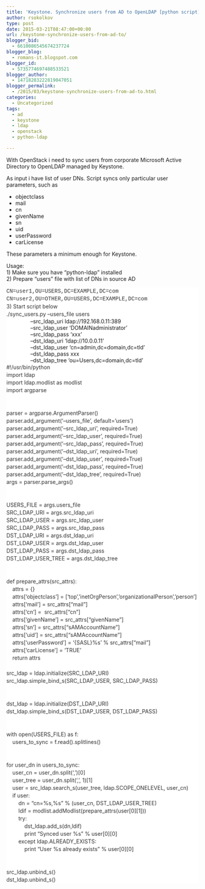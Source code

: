 ```yaml
---
title: 'Keystone. Synchronize users from AD to OpenLDAP [python script]'
author: rsokolkov
type: post
date: 2015-03-21T08:47:00+00:00
url: /keystone-synchronize-users-from-ad-to/
blogger_bid:
  - 6610086545674237724
blogger_blog:
  - romans-it.blogspot.com
blogger_id:
  - 5735774697488533521
blogger_author:
  - 14718283222819047051
blogger_permalink:
  - /2015/03/keystone-synchronize-users-from-ad-to.html
categories:
  - Uncategorized
tags:
  - ad
  - keystone
  - ldap
  - openstack
  - python-ldap

---
```

<div dir="ltr" style="text-align: left;" trbidi="on">
  With OpenStack i need to sync users from corporate Microsoft Active Directory to OpenLDAP managed by Keystone.</p> 
  
  <p>
    As input i have list of user DNs. Script syncs only particular user parameters, such as
  </p>
  
  <ul style="text-align: left;">
    <li>
      objectclass
    </li>
    <li>
      mail
    </li>
    <li>
      cn
    </li>
    <li>
      givenName
    </li>
    <li>
      sn
    </li>
    <li>
      uid
    </li>
    <li>
      userPassword
    </li>
    <li>
      carLicense
    </li>
  </ul>
  
  <p>
    These parameters a minimum enough for Keystone.
  </p>
  
  <p>
    Usage:<br /> 1) Make sure you have &#8220;python-ldap&#8221; installed<br /> 2) Prepare &#8220;users&#8221; file with list of DNs in source AD
  </p>
  
  <div class="line number1 index0 alt2" style="background: none rgb(255, 255, 255) !important; border-radius: 0px !important; border: 0px !important; bottom: auto !important; box-sizing: content-box !important; color: #333333; float: none !important; font-family: Consolas, 'Bitstream Vera Sans Mono', 'Courier New', Courier, monospace; font-size: 14px; height: auto !important; left: auto !important; line-height: 20px; margin: 0px !important; min-height: inherit !important; outline: 0px !important; overflow: visible !important; padding: 0px 1em 0px 0px !important; position: static !important; right: auto !important; top: auto !important; vertical-align: baseline !important; white-space: nowrap !important; width: auto !important;">
    CN=user1,OU=USERS,DC=EXAMPLE,DC=com
  </div>
  
  <div class="line number1 index0 alt2" style="background: none rgb(255, 255, 255) !important; border-radius: 0px !important; border: 0px !important; bottom: auto !important; box-sizing: content-box !important; color: #333333; float: none !important; font-family: Consolas, 'Bitstream Vera Sans Mono', 'Courier New', Courier, monospace; font-size: 14px; height: auto !important; left: auto !important; line-height: 20px; margin: 0px !important; min-height: inherit !important; outline: 0px !important; overflow: visible !important; padding: 0px 1em 0px 0px !important; position: static !important; right: auto !important; top: auto !important; vertical-align: baseline !important; white-space: nowrap !important; width: auto !important;">
    CN=user2,OU=OTHER,OU=USERS,DC=EXAMPLE,DC=com
  </div>
  
  <div class="line number1 index0 alt2" style="background: none rgb(255, 255, 255) !important; border-radius: 0px !important; border: 0px !important; bottom: auto !important; box-sizing: content-box !important; color: #333333; float: none !important; font-family: Consolas, 'Bitstream Vera Sans Mono', 'Courier New', Courier, monospace; font-size: 14px; height: auto !important; left: auto !important; line-height: 20px; margin: 0px !important; min-height: inherit !important; outline: 0px !important; overflow: visible !important; padding: 0px 1em 0px 0px !important; position: static !important; right: auto !important; top: auto !important; vertical-align: baseline !important; white-space: nowrap !important; width: auto !important;">
  </div>
  
  <div class="line number1 index0 alt2" style="background: none rgb(255, 255, 255) !important; border-radius: 0px !important; border: 0px !important; bottom: auto !important; box-sizing: content-box !important; color: #333333; float: none !important; height: auto !important; left: auto !important; line-height: 20px; margin: 0px !important; min-height: inherit !important; outline: 0px !important; overflow: visible !important; padding: 0px 1em 0px 0px !important; position: static !important; right: auto !important; top: auto !important; vertical-align: baseline !important; white-space: nowrap !important; width: auto !important;">
    3) Start script below
  </div>
  
  <div class="line number1 index0 alt2" style="background: none rgb(255, 255, 255) !important; border-radius: 0px !important; border: 0px !important; bottom: auto !important; box-sizing: content-box !important; color: #333333; float: none !important; height: auto !important; left: auto !important; line-height: 20px; margin: 0px !important; min-height: inherit !important; outline: 0px !important; overflow: visible !important; padding: 0px 1em 0px 0px !important; position: static !important; right: auto !important; top: auto !important; vertical-align: baseline !important; white-space: nowrap !important; width: auto !important;">
    ./sync_users.py &#8211;users_file users
  </div>
  
  <div class="line number1 index0 alt2" style="background: none rgb(255, 255, 255) !important; border-radius: 0px !important; border: 0px !important; bottom: auto !important; box-sizing: content-box !important; float: none !important; height: auto !important; left: auto !important; margin: 0px !important; min-height: inherit !important; outline: 0px !important; overflow: visible !important; padding: 0px 1em 0px 0px !important; position: static !important; right: auto !important; top: auto !important; vertical-align: baseline !important; width: auto !important;">
    &nbsp; &nbsp; &nbsp; &nbsp; &nbsp; &nbsp; &nbsp; &nbsp; &#8211;src_ldap_uri&nbsp;ldap://192.168.0.11:389
  </div>
  
  <div class="line number1 index0 alt2" style="background: none rgb(255, 255, 255) !important; border-radius: 0px !important; border: 0px !important; bottom: auto !important; box-sizing: content-box !important; float: none !important; height: auto !important; left: auto !important; margin: 0px !important; min-height: inherit !important; outline: 0px !important; overflow: visible !important; padding: 0px 1em 0px 0px !important; position: static !important; right: auto !important; top: auto !important; vertical-align: baseline !important; width: auto !important;">
    &nbsp; &nbsp; &nbsp; &nbsp; &nbsp; &nbsp; &nbsp; &nbsp; &#8211;src_ldap_user&nbsp;&#8216;DOMAINadministrator&#8217;
  </div>
  
  <div class="line number1 index0 alt2" style="background: none rgb(255, 255, 255) !important; border-radius: 0px !important; border: 0px !important; bottom: auto !important; box-sizing: content-box !important; float: none !important; height: auto !important; left: auto !important; margin: 0px !important; min-height: inherit !important; outline: 0px !important; overflow: visible !important; padding: 0px 1em 0px 0px !important; position: static !important; right: auto !important; top: auto !important; vertical-align: baseline !important; width: auto !important;">
    &nbsp; &nbsp; &nbsp; &nbsp; &nbsp; &nbsp; &nbsp; &nbsp; &#8211;src_ldap_pass &#8216;xxx&#8217;
  </div>
  
  <div class="line number1 index0 alt2" style="background: none rgb(255, 255, 255) !important; border-radius: 0px !important; border: 0px !important; bottom: auto !important; box-sizing: content-box !important; float: none !important; height: auto !important; left: auto !important; margin: 0px !important; min-height: inherit !important; outline: 0px !important; overflow: visible !important; padding: 0px 1em 0px 0px !important; position: static !important; right: auto !important; top: auto !important; vertical-align: baseline !important; width: auto !important;">
    &nbsp; &nbsp; &nbsp; &nbsp; &nbsp; &nbsp; &nbsp; &nbsp; &#8211;dst_ldap_uri &#8216;ldap://10.0.0.11&#8217;
  </div>
  
  <div class="line number1 index0 alt2" style="background: none rgb(255, 255, 255) !important; border-radius: 0px !important; border: 0px !important; bottom: auto !important; box-sizing: content-box !important; float: none !important; height: auto !important; left: auto !important; margin: 0px !important; min-height: inherit !important; outline: 0px !important; overflow: visible !important; padding: 0px 1em 0px 0px !important; position: static !important; right: auto !important; top: auto !important; vertical-align: baseline !important; width: auto !important;">
    &nbsp; &nbsp; &nbsp; &nbsp; &nbsp; &nbsp; &nbsp; &nbsp; &#8211;dst_ldap_user&nbsp;&#8216;cn=admin,dc=domain,dc=tld&#8217;
  </div>
  
  <div class="line number1 index0 alt2" style="background: none rgb(255, 255, 255) !important; border-radius: 0px !important; border: 0px !important; bottom: auto !important; box-sizing: content-box !important; float: none !important; height: auto !important; left: auto !important; margin: 0px !important; min-height: inherit !important; outline: 0px !important; overflow: visible !important; padding: 0px 1em 0px 0px !important; position: static !important; right: auto !important; top: auto !important; vertical-align: baseline !important; width: auto !important;">
    &nbsp; &nbsp; &nbsp; &nbsp; &nbsp; &nbsp; &nbsp; &nbsp; &#8211;dst_ldap_pass xxx
  </div>
  
  <div class="line number1 index0 alt2" style="background: none rgb(255, 255, 255) !important; border-radius: 0px !important; border: 0px !important; bottom: auto !important; box-sizing: content-box !important; float: none !important; height: auto !important; left: auto !important; margin: 0px !important; min-height: inherit !important; outline: 0px !important; overflow: visible !important; padding: 0px 1em 0px 0px !important; position: static !important; right: auto !important; top: auto !important; vertical-align: baseline !important; width: auto !important;">
    &nbsp; &nbsp; &nbsp; &nbsp; &nbsp; &nbsp; &nbsp; &nbsp; &#8211;dst_ldap_tree &#8216;ou=Users,dc=domain,dc=tld&#8217;
  </div>
  
  <div class="line number2 index1 alt1" style="background: none rgb(255, 255, 255) !important; border-radius: 0px !important; border: 0px !important; bottom: auto !important; box-sizing: content-box !important; color: #333333; float: none !important; font-family: Consolas, 'Bitstream Vera Sans Mono', 'Courier New', Courier, monospace; font-size: 14px; height: auto !important; left: auto !important; line-height: 20px; margin: 0px !important; min-height: inherit !important; outline: 0px !important; overflow: visible !important; padding: 0px 1em 0px 0px !important; position: static !important; right: auto !important; top: auto !important; vertical-align: baseline !important; white-space: nowrap !important; width: auto !important;">
  </div>
  
  <div class="line number1 index0 alt2" style="background: none rgb(255, 255, 255) !important; border-radius: 0px !important; border: 0px !important; bottom: auto !important; box-sizing: content-box !important; color: #333333; float: none !important; height: auto !important; left: auto !important; line-height: 20px; margin: 0px !important; min-height: inherit !important; outline: 0px !important; overflow: visible !important; padding: 0px 1em 0px 0px !important; position: static !important; right: auto !important; top: auto !important; vertical-align: baseline !important; white-space: nowrap !important; width: auto !important;">
    #!/usr/bin/python
  </div>
  
  <div class="line number2 index1 alt1" style="background: none rgb(255, 255, 255) !important; border-radius: 0px !important; border: 0px !important; bottom: auto !important; box-sizing: content-box !important; color: #333333; float: none !important; height: auto !important; left: auto !important; line-height: 20px; margin: 0px !important; min-height: inherit !important; outline: 0px !important; overflow: visible !important; padding: 0px 1em 0px 0px !important; position: static !important; right: auto !important; top: auto !important; vertical-align: baseline !important; white-space: nowrap !important; width: auto !important;">
    import&nbsp;ldap
  </div>
  
  <div class="line number3 index2 alt2" style="background: none rgb(255, 255, 255) !important; border-radius: 0px !important; border: 0px !important; bottom: auto !important; box-sizing: content-box !important; color: #333333; float: none !important; height: auto !important; left: auto !important; line-height: 20px; margin: 0px !important; min-height: inherit !important; outline: 0px !important; overflow: visible !important; padding: 0px 1em 0px 0px !important; position: static !important; right: auto !important; top: auto !important; vertical-align: baseline !important; white-space: nowrap !important; width: auto !important;">
    import&nbsp;ldap.modlist as modlist
  </div>
  
  <div class="line number4 index3 alt1" style="background: none rgb(255, 255, 255) !important; border-radius: 0px !important; border: 0px !important; bottom: auto !important; box-sizing: content-box !important; color: #333333; float: none !important; height: auto !important; left: auto !important; line-height: 20px; margin: 0px !important; min-height: inherit !important; outline: 0px !important; overflow: visible !important; padding: 0px 1em 0px 0px !important; position: static !important; right: auto !important; top: auto !important; vertical-align: baseline !important; white-space: nowrap !important; width: auto !important;">
    import&nbsp;argparse
  </div>
  
  <div class="line number5 index4 alt2" style="background: none rgb(255, 255, 255) !important; border-radius: 0px !important; border: 0px !important; bottom: auto !important; box-sizing: content-box !important; color: #333333; float: none !important; height: auto !important; left: auto !important; line-height: 20px; margin: 0px !important; min-height: inherit !important; outline: 0px !important; overflow: visible !important; padding: 0px 1em 0px 0px !important; position: static !important; right: auto !important; top: auto !important; vertical-align: baseline !important; white-space: nowrap !important; width: auto !important;">
    &nbsp;
  </div>
  
  <div class="line number6 index5 alt1" style="background: none rgb(255, 255, 255) !important; border-radius: 0px !important; border: 0px !important; bottom: auto !important; box-sizing: content-box !important; color: #333333; float: none !important; height: auto !important; left: auto !important; line-height: 20px; margin: 0px !important; min-height: inherit !important; outline: 0px !important; overflow: visible !important; padding: 0px 1em 0px 0px !important; position: static !important; right: auto !important; top: auto !important; vertical-align: baseline !important; white-space: nowrap !important; width: auto !important;">
    &nbsp;
  </div>
  
  <div class="line number7 index6 alt2" style="background: none rgb(255, 255, 255) !important; border-radius: 0px !important; border: 0px !important; bottom: auto !important; box-sizing: content-box !important; color: #333333; float: none !important; height: auto !important; left: auto !important; line-height: 20px; margin: 0px !important; min-height: inherit !important; outline: 0px !important; overflow: visible !important; padding: 0px 1em 0px 0px !important; position: static !important; right: auto !important; top: auto !important; vertical-align: baseline !important; white-space: nowrap !important; width: auto !important;">
    parser&nbsp;=&nbsp;argparse.ArgumentParser()
  </div>
  
  <div class="line number8 index7 alt1" style="background: none rgb(255, 255, 255) !important; border-radius: 0px !important; border: 0px !important; bottom: auto !important; box-sizing: content-box !important; color: #333333; float: none !important; height: auto !important; left: auto !important; line-height: 20px; margin: 0px !important; min-height: inherit !important; outline: 0px !important; overflow: visible !important; padding: 0px 1em 0px 0px !important; position: static !important; right: auto !important; top: auto !important; vertical-align: baseline !important; white-space: nowrap !important; width: auto !important;">
    parser.add_argument(&#8216;&#8211;users_file&#8217;, default=&#8217;users&#8217;)
  </div>
  
  <div class="line number9 index8 alt2" style="background: none rgb(255, 255, 255) !important; border-radius: 0px !important; border: 0px !important; bottom: auto !important; box-sizing: content-box !important; color: #333333; float: none !important; height: auto !important; left: auto !important; line-height: 20px; margin: 0px !important; min-height: inherit !important; outline: 0px !important; overflow: visible !important; padding: 0px 1em 0px 0px !important; position: static !important; right: auto !important; top: auto !important; vertical-align: baseline !important; white-space: nowrap !important; width: auto !important;">
    parser.add_argument(&#8216;&#8211;src_ldap_uri&#8217;, required=True)
  </div>
  
  <div class="line number10 index9 alt1" style="background: none rgb(255, 255, 255) !important; border-radius: 0px !important; border: 0px !important; bottom: auto !important; box-sizing: content-box !important; color: #333333; float: none !important; height: auto !important; left: auto !important; line-height: 20px; margin: 0px !important; min-height: inherit !important; outline: 0px !important; overflow: visible !important; padding: 0px 1em 0px 0px !important; position: static !important; right: auto !important; top: auto !important; vertical-align: baseline !important; white-space: nowrap !important; width: auto !important;">
    parser.add_argument(&#8216;&#8211;src_ldap_user&#8217;, required=True)
  </div>
  
  <div class="line number11 index10 alt2" style="background: none rgb(255, 255, 255) !important; border-radius: 0px !important; border: 0px !important; bottom: auto !important; box-sizing: content-box !important; color: #333333; float: none !important; height: auto !important; left: auto !important; line-height: 20px; margin: 0px !important; min-height: inherit !important; outline: 0px !important; overflow: visible !important; padding: 0px 1em 0px 0px !important; position: static !important; right: auto !important; top: auto !important; vertical-align: baseline !important; white-space: nowrap !important; width: auto !important;">
    parser.add_argument(&#8216;&#8211;src_ldap_pass&#8217;, required=True)
  </div>
  
  <div class="line number12 index11 alt1" style="background: none rgb(255, 255, 255) !important; border-radius: 0px !important; border: 0px !important; bottom: auto !important; box-sizing: content-box !important; color: #333333; float: none !important; height: auto !important; left: auto !important; line-height: 20px; margin: 0px !important; min-height: inherit !important; outline: 0px !important; overflow: visible !important; padding: 0px 1em 0px 0px !important; position: static !important; right: auto !important; top: auto !important; vertical-align: baseline !important; white-space: nowrap !important; width: auto !important;">
    parser.add_argument(&#8216;&#8211;dst_ldap_uri&#8217;, required=True)
  </div>
  
  <div class="line number13 index12 alt2" style="background: none rgb(255, 255, 255) !important; border-radius: 0px !important; border: 0px !important; bottom: auto !important; box-sizing: content-box !important; color: #333333; float: none !important; height: auto !important; left: auto !important; line-height: 20px; margin: 0px !important; min-height: inherit !important; outline: 0px !important; overflow: visible !important; padding: 0px 1em 0px 0px !important; position: static !important; right: auto !important; top: auto !important; vertical-align: baseline !important; white-space: nowrap !important; width: auto !important;">
    parser.add_argument(&#8216;&#8211;dst_ldap_user&#8217;, required=True)
  </div>
  
  <div class="line number14 index13 alt1" style="background: none rgb(255, 255, 255) !important; border-radius: 0px !important; border: 0px !important; bottom: auto !important; box-sizing: content-box !important; color: #333333; float: none !important; height: auto !important; left: auto !important; line-height: 20px; margin: 0px !important; min-height: inherit !important; outline: 0px !important; overflow: visible !important; padding: 0px 1em 0px 0px !important; position: static !important; right: auto !important; top: auto !important; vertical-align: baseline !important; white-space: nowrap !important; width: auto !important;">
    parser.add_argument(&#8216;&#8211;dst_ldap_pass&#8217;, required=True)
  </div>
  
  <div class="line number15 index14 alt2" style="background: none rgb(255, 255, 255) !important; border-radius: 0px !important; border: 0px !important; bottom: auto !important; box-sizing: content-box !important; color: #333333; float: none !important; height: auto !important; left: auto !important; line-height: 20px; margin: 0px !important; min-height: inherit !important; outline: 0px !important; overflow: visible !important; padding: 0px 1em 0px 0px !important; position: static !important; right: auto !important; top: auto !important; vertical-align: baseline !important; white-space: nowrap !important; width: auto !important;">
    parser.add_argument(&#8216;&#8211;dst_ldap_tree&#8217;, required=True)
  </div>
  
  <div class="line number16 index15 alt1" style="background: none rgb(255, 255, 255) !important; border-radius: 0px !important; border: 0px !important; bottom: auto !important; box-sizing: content-box !important; color: #333333; float: none !important; height: auto !important; left: auto !important; line-height: 20px; margin: 0px !important; min-height: inherit !important; outline: 0px !important; overflow: visible !important; padding: 0px 1em 0px 0px !important; position: static !important; right: auto !important; top: auto !important; vertical-align: baseline !important; white-space: nowrap !important; width: auto !important;">
    args&nbsp;=&nbsp;parser.parse_args()
  </div>
  
  <div class="line number17 index16 alt2" style="background: none rgb(255, 255, 255) !important; border-radius: 0px !important; border: 0px !important; bottom: auto !important; box-sizing: content-box !important; color: #333333; float: none !important; height: auto !important; left: auto !important; line-height: 20px; margin: 0px !important; min-height: inherit !important; outline: 0px !important; overflow: visible !important; padding: 0px 1em 0px 0px !important; position: static !important; right: auto !important; top: auto !important; vertical-align: baseline !important; white-space: nowrap !important; width: auto !important;">
    &nbsp;
  </div>
  
  <div class="line number18 index17 alt1" style="background: none rgb(255, 255, 255) !important; border-radius: 0px !important; border: 0px !important; bottom: auto !important; box-sizing: content-box !important; color: #333333; float: none !important; height: auto !important; left: auto !important; line-height: 20px; margin: 0px !important; min-height: inherit !important; outline: 0px !important; overflow: visible !important; padding: 0px 1em 0px 0px !important; position: static !important; right: auto !important; top: auto !important; vertical-align: baseline !important; white-space: nowrap !important; width: auto !important;">
    &nbsp;
  </div>
  
  <div class="line number19 index18 alt2" style="background: none rgb(255, 255, 255) !important; border-radius: 0px !important; border: 0px !important; bottom: auto !important; box-sizing: content-box !important; color: #333333; float: none !important; height: auto !important; left: auto !important; line-height: 20px; margin: 0px !important; min-height: inherit !important; outline: 0px !important; overflow: visible !important; padding: 0px 1em 0px 0px !important; position: static !important; right: auto !important; top: auto !important; vertical-align: baseline !important; white-space: nowrap !important; width: auto !important;">
    USERS_FILE&nbsp;=&nbsp;args.users_file
  </div>
  
  <div class="line number20 index19 alt1" style="background: none rgb(255, 255, 255) !important; border-radius: 0px !important; border: 0px !important; bottom: auto !important; box-sizing: content-box !important; color: #333333; float: none !important; height: auto !important; left: auto !important; line-height: 20px; margin: 0px !important; min-height: inherit !important; outline: 0px !important; overflow: visible !important; padding: 0px 1em 0px 0px !important; position: static !important; right: auto !important; top: auto !important; vertical-align: baseline !important; white-space: nowrap !important; width: auto !important;">
    SRC_LDAP_URI&nbsp;=&nbsp;args.src_ldap_uri
  </div>
  
  <div class="line number21 index20 alt2" style="background: none rgb(255, 255, 255) !important; border-radius: 0px !important; border: 0px !important; bottom: auto !important; box-sizing: content-box !important; color: #333333; float: none !important; height: auto !important; left: auto !important; line-height: 20px; margin: 0px !important; min-height: inherit !important; outline: 0px !important; overflow: visible !important; padding: 0px 1em 0px 0px !important; position: static !important; right: auto !important; top: auto !important; vertical-align: baseline !important; white-space: nowrap !important; width: auto !important;">
    SRC_LDAP_USER&nbsp;=&nbsp;args.src_ldap_user
  </div>
  
  <div class="line number22 index21 alt1" style="background: none rgb(255, 255, 255) !important; border-radius: 0px !important; border: 0px !important; bottom: auto !important; box-sizing: content-box !important; color: #333333; float: none !important; height: auto !important; left: auto !important; line-height: 20px; margin: 0px !important; min-height: inherit !important; outline: 0px !important; overflow: visible !important; padding: 0px 1em 0px 0px !important; position: static !important; right: auto !important; top: auto !important; vertical-align: baseline !important; white-space: nowrap !important; width: auto !important;">
    SRC_LDAP_PASS&nbsp;=&nbsp;args.src_ldap_pass
  </div>
  
  <div class="line number23 index22 alt2" style="background: none rgb(255, 255, 255) !important; border-radius: 0px !important; border: 0px !important; bottom: auto !important; box-sizing: content-box !important; color: #333333; float: none !important; height: auto !important; left: auto !important; line-height: 20px; margin: 0px !important; min-height: inherit !important; outline: 0px !important; overflow: visible !important; padding: 0px 1em 0px 0px !important; position: static !important; right: auto !important; top: auto !important; vertical-align: baseline !important; white-space: nowrap !important; width: auto !important;">
    DST_LDAP_URI&nbsp;=&nbsp;args.dst_ldap_uri
  </div>
  
  <div class="line number24 index23 alt1" style="background: none rgb(255, 255, 255) !important; border-radius: 0px !important; border: 0px !important; bottom: auto !important; box-sizing: content-box !important; color: #333333; float: none !important; height: auto !important; left: auto !important; line-height: 20px; margin: 0px !important; min-height: inherit !important; outline: 0px !important; overflow: visible !important; padding: 0px 1em 0px 0px !important; position: static !important; right: auto !important; top: auto !important; vertical-align: baseline !important; white-space: nowrap !important; width: auto !important;">
    DST_LDAP_USER&nbsp;=&nbsp;args.dst_ldap_user
  </div>
  
  <div class="line number25 index24 alt2" style="background: none rgb(255, 255, 255) !important; border-radius: 0px !important; border: 0px !important; bottom: auto !important; box-sizing: content-box !important; color: #333333; float: none !important; height: auto !important; left: auto !important; line-height: 20px; margin: 0px !important; min-height: inherit !important; outline: 0px !important; overflow: visible !important; padding: 0px 1em 0px 0px !important; position: static !important; right: auto !important; top: auto !important; vertical-align: baseline !important; white-space: nowrap !important; width: auto !important;">
    DST_LDAP_PASS&nbsp;=&nbsp;args.dst_ldap_pass
  </div>
  
  <div class="line number26 index25 alt1" style="background: none rgb(255, 255, 255) !important; border-radius: 0px !important; border: 0px !important; bottom: auto !important; box-sizing: content-box !important; color: #333333; float: none !important; height: auto !important; left: auto !important; line-height: 20px; margin: 0px !important; min-height: inherit !important; outline: 0px !important; overflow: visible !important; padding: 0px 1em 0px 0px !important; position: static !important; right: auto !important; top: auto !important; vertical-align: baseline !important; white-space: nowrap !important; width: auto !important;">
    DST_LDAP_USER_TREE&nbsp;=&nbsp;args.dst_ldap_tree
  </div>
  
  <div class="line number27 index26 alt2" style="background: none rgb(255, 255, 255) !important; border-radius: 0px !important; border: 0px !important; bottom: auto !important; box-sizing: content-box !important; color: #333333; float: none !important; height: auto !important; left: auto !important; line-height: 20px; margin: 0px !important; min-height: inherit !important; outline: 0px !important; overflow: visible !important; padding: 0px 1em 0px 0px !important; position: static !important; right: auto !important; top: auto !important; vertical-align: baseline !important; white-space: nowrap !important; width: auto !important;">
    &nbsp;
  </div>
  
  <div class="line number28 index27 alt1" style="background: none rgb(255, 255, 255) !important; border-radius: 0px !important; border: 0px !important; bottom: auto !important; box-sizing: content-box !important; color: #333333; float: none !important; height: auto !important; left: auto !important; line-height: 20px; margin: 0px !important; min-height: inherit !important; outline: 0px !important; overflow: visible !important; padding: 0px 1em 0px 0px !important; position: static !important; right: auto !important; top: auto !important; vertical-align: baseline !important; white-space: nowrap !important; width: auto !important;">
    &nbsp;
  </div>
  
  <div class="line number29 index28 alt2" style="background: none rgb(255, 255, 255) !important; border-radius: 0px !important; border: 0px !important; bottom: auto !important; box-sizing: content-box !important; color: #333333; float: none !important; height: auto !important; left: auto !important; line-height: 20px; margin: 0px !important; min-height: inherit !important; outline: 0px !important; overflow: visible !important; padding: 0px 1em 0px 0px !important; position: static !important; right: auto !important; top: auto !important; vertical-align: baseline !important; white-space: nowrap !important; width: auto !important;">
    def&nbsp;prepare_attrs(src_attrs):
  </div>
  
  <div class="line number30 index29 alt1" style="background: none rgb(255, 255, 255) !important; border-radius: 0px !important; border: 0px !important; bottom: auto !important; box-sizing: content-box !important; color: #333333; float: none !important; height: auto !important; left: auto !important; line-height: 20px; margin: 0px !important; min-height: inherit !important; outline: 0px !important; overflow: visible !important; padding: 0px 1em 0px 0px !important; position: static !important; right: auto !important; top: auto !important; vertical-align: baseline !important; white-space: nowrap !important; width: auto !important;">
    &nbsp;&nbsp;&nbsp;&nbsp;attrs&nbsp;=&nbsp;{}
  </div>
  
  <div class="line number31 index30 alt2" style="background: none rgb(255, 255, 255) !important; border-radius: 0px !important; border: 0px !important; bottom: auto !important; box-sizing: content-box !important; color: #333333; float: none !important; height: auto !important; left: auto !important; line-height: 20px; margin: 0px !important; min-height: inherit !important; outline: 0px !important; overflow: visible !important; padding: 0px 1em 0px 0px !important; position: static !important; right: auto !important; top: auto !important; vertical-align: baseline !important; white-space: nowrap !important; width: auto !important;">
    &nbsp;&nbsp;&nbsp;&nbsp;attrs[&#8216;objectclass&#8217;]&nbsp;=&nbsp;[&#8216;top&#8217;,&#8217;inetOrgPerson&#8217;,&#8217;organizationalPerson&#8217;,&#8217;person&#8217;]
  </div>
  
  <div class="line number32 index31 alt1" style="background: none rgb(255, 255, 255) !important; border-radius: 0px !important; border: 0px !important; bottom: auto !important; box-sizing: content-box !important; color: #333333; float: none !important; height: auto !important; left: auto !important; line-height: 20px; margin: 0px !important; min-height: inherit !important; outline: 0px !important; overflow: visible !important; padding: 0px 1em 0px 0px !important; position: static !important; right: auto !important; top: auto !important; vertical-align: baseline !important; white-space: nowrap !important; width: auto !important;">
    &nbsp;&nbsp;&nbsp;&nbsp;attrs[&#8216;mail&#8217;]&nbsp;=&nbsp;src_attrs[&#8220;mail&#8221;]
  </div>
  
  <div class="line number33 index32 alt2" style="background: none rgb(255, 255, 255) !important; border-radius: 0px !important; border: 0px !important; bottom: auto !important; box-sizing: content-box !important; color: #333333; float: none !important; height: auto !important; left: auto !important; line-height: 20px; margin: 0px !important; min-height: inherit !important; outline: 0px !important; overflow: visible !important; padding: 0px 1em 0px 0px !important; position: static !important; right: auto !important; top: auto !important; vertical-align: baseline !important; white-space: nowrap !important; width: auto !important;">
    &nbsp;&nbsp;&nbsp;&nbsp;attrs[&#8216;cn&#8217;]&nbsp;=&nbsp;&nbsp;src_attrs[&#8220;cn&#8221;]
  </div>
  
  <div class="line number34 index33 alt1" style="background: none rgb(255, 255, 255) !important; border-radius: 0px !important; border: 0px !important; bottom: auto !important; box-sizing: content-box !important; color: #333333; float: none !important; height: auto !important; left: auto !important; line-height: 20px; margin: 0px !important; min-height: inherit !important; outline: 0px !important; overflow: visible !important; padding: 0px 1em 0px 0px !important; position: static !important; right: auto !important; top: auto !important; vertical-align: baseline !important; white-space: nowrap !important; width: auto !important;">
    &nbsp;&nbsp;&nbsp;&nbsp;attrs[&#8216;givenName&#8217;]&nbsp;=&nbsp;src_attrs[&#8220;givenName&#8221;]
  </div>
  
  <div class="line number35 index34 alt2" style="background: none rgb(255, 255, 255) !important; border-radius: 0px !important; border: 0px !important; bottom: auto !important; box-sizing: content-box !important; color: #333333; float: none !important; height: auto !important; left: auto !important; line-height: 20px; margin: 0px !important; min-height: inherit !important; outline: 0px !important; overflow: visible !important; padding: 0px 1em 0px 0px !important; position: static !important; right: auto !important; top: auto !important; vertical-align: baseline !important; white-space: nowrap !important; width: auto !important;">
    &nbsp;&nbsp;&nbsp;&nbsp;attrs[&#8216;sn&#8217;]&nbsp;=&nbsp;src_attrs[&#8220;sAMAccountName&#8221;]
  </div>
  
  <div class="line number36 index35 alt1" style="background: none rgb(255, 255, 255) !important; border-radius: 0px !important; border: 0px !important; bottom: auto !important; box-sizing: content-box !important; color: #333333; float: none !important; height: auto !important; left: auto !important; line-height: 20px; margin: 0px !important; min-height: inherit !important; outline: 0px !important; overflow: visible !important; padding: 0px 1em 0px 0px !important; position: static !important; right: auto !important; top: auto !important; vertical-align: baseline !important; white-space: nowrap !important; width: auto !important;">
    &nbsp;&nbsp;&nbsp;&nbsp;attrs[&#8216;uid&#8217;]&nbsp;=&nbsp;src_attrs[&#8220;sAMAccountName&#8221;]
  </div>
  
  <div class="line number37 index36 alt2" style="background: none rgb(255, 255, 255) !important; border-radius: 0px !important; border: 0px !important; bottom: auto !important; box-sizing: content-box !important; color: #333333; float: none !important; height: auto !important; left: auto !important; line-height: 20px; margin: 0px !important; min-height: inherit !important; outline: 0px !important; overflow: visible !important; padding: 0px 1em 0px 0px !important; position: static !important; right: auto !important; top: auto !important; vertical-align: baseline !important; white-space: nowrap !important; width: auto !important;">
    &nbsp;&nbsp;&nbsp;&nbsp;attrs[&#8216;userPassword&#8217;]&nbsp;=&nbsp;&#8216;{SASL}%s&#8217;&nbsp;%&nbsp;src_attrs[&#8220;mail&#8221;]
  </div>
  
  <div class="line number38 index37 alt1" style="background: none rgb(255, 255, 255) !important; border-radius: 0px !important; border: 0px !important; bottom: auto !important; box-sizing: content-box !important; color: #333333; float: none !important; height: auto !important; left: auto !important; line-height: 20px; margin: 0px !important; min-height: inherit !important; outline: 0px !important; overflow: visible !important; padding: 0px 1em 0px 0px !important; position: static !important; right: auto !important; top: auto !important; vertical-align: baseline !important; white-space: nowrap !important; width: auto !important;">
    &nbsp;&nbsp;&nbsp;&nbsp;attrs[&#8216;carLicense&#8217;]&nbsp;=&nbsp;&#8216;TRUE&#8217;
  </div>
  
  <div class="line number39 index38 alt2" style="background: none rgb(255, 255, 255) !important; border-radius: 0px !important; border: 0px !important; bottom: auto !important; box-sizing: content-box !important; color: #333333; float: none !important; height: auto !important; left: auto !important; line-height: 20px; margin: 0px !important; min-height: inherit !important; outline: 0px !important; overflow: visible !important; padding: 0px 1em 0px 0px !important; position: static !important; right: auto !important; top: auto !important; vertical-align: baseline !important; white-space: nowrap !important; width: auto !important;">
    &nbsp;&nbsp;&nbsp;&nbsp;return&nbsp;attrs
  </div>
  
  <div class="line number40 index39 alt1" style="background: none rgb(255, 255, 255) !important; border-radius: 0px !important; border: 0px !important; bottom: auto !important; box-sizing: content-box !important; color: #333333; float: none !important; height: auto !important; left: auto !important; line-height: 20px; margin: 0px !important; min-height: inherit !important; outline: 0px !important; overflow: visible !important; padding: 0px 1em 0px 0px !important; position: static !important; right: auto !important; top: auto !important; vertical-align: baseline !important; white-space: nowrap !important; width: auto !important;">
    &nbsp;
  </div>
  
  <div class="line number41 index40 alt2" style="background: none rgb(255, 255, 255) !important; border-radius: 0px !important; border: 0px !important; bottom: auto !important; box-sizing: content-box !important; color: #333333; float: none !important; height: auto !important; left: auto !important; line-height: 20px; margin: 0px !important; min-height: inherit !important; outline: 0px !important; overflow: visible !important; padding: 0px 1em 0px 0px !important; position: static !important; right: auto !important; top: auto !important; vertical-align: baseline !important; white-space: nowrap !important; width: auto !important;">
    src_ldap&nbsp;=&nbsp;ldap.initialize(SRC_LDAP_URI)
  </div>
  
  <div class="line number42 index41 alt1" style="background: none rgb(255, 255, 255) !important; border-radius: 0px !important; border: 0px !important; bottom: auto !important; box-sizing: content-box !important; color: #333333; float: none !important; height: auto !important; left: auto !important; line-height: 20px; margin: 0px !important; min-height: inherit !important; outline: 0px !important; overflow: visible !important; padding: 0px 1em 0px 0px !important; position: static !important; right: auto !important; top: auto !important; vertical-align: baseline !important; white-space: nowrap !important; width: auto !important;">
    src_ldap.simple_bind_s(SRC_LDAP_USER, SRC_LDAP_PASS)
  </div>
  
  <div class="line number43 index42 alt2" style="background: none rgb(255, 255, 255) !important; border-radius: 0px !important; border: 0px !important; bottom: auto !important; box-sizing: content-box !important; color: #333333; float: none !important; height: auto !important; left: auto !important; line-height: 20px; margin: 0px !important; min-height: inherit !important; outline: 0px !important; overflow: visible !important; padding: 0px 1em 0px 0px !important; position: static !important; right: auto !important; top: auto !important; vertical-align: baseline !important; white-space: nowrap !important; width: auto !important;">
    &nbsp;
  </div>
  
  <div class="line number44 index43 alt1" style="background: none rgb(255, 255, 255) !important; border-radius: 0px !important; border: 0px !important; bottom: auto !important; box-sizing: content-box !important; color: #333333; float: none !important; height: auto !important; left: auto !important; line-height: 20px; margin: 0px !important; min-height: inherit !important; outline: 0px !important; overflow: visible !important; padding: 0px 1em 0px 0px !important; position: static !important; right: auto !important; top: auto !important; vertical-align: baseline !important; white-space: nowrap !important; width: auto !important;">
    &nbsp;
  </div>
  
  <div class="line number45 index44 alt2" style="background: none rgb(255, 255, 255) !important; border-radius: 0px !important; border: 0px !important; bottom: auto !important; box-sizing: content-box !important; color: #333333; float: none !important; height: auto !important; left: auto !important; line-height: 20px; margin: 0px !important; min-height: inherit !important; outline: 0px !important; overflow: visible !important; padding: 0px 1em 0px 0px !important; position: static !important; right: auto !important; top: auto !important; vertical-align: baseline !important; white-space: nowrap !important; width: auto !important;">
    dst_ldap&nbsp;=&nbsp;ldap.initialize(DST_LDAP_URI)
  </div>
  
  <div class="line number46 index45 alt1" style="background: none rgb(255, 255, 255) !important; border-radius: 0px !important; border: 0px !important; bottom: auto !important; box-sizing: content-box !important; color: #333333; float: none !important; height: auto !important; left: auto !important; line-height: 20px; margin: 0px !important; min-height: inherit !important; outline: 0px !important; overflow: visible !important; padding: 0px 1em 0px 0px !important; position: static !important; right: auto !important; top: auto !important; vertical-align: baseline !important; white-space: nowrap !important; width: auto !important;">
    dst_ldap.simple_bind_s(DST_LDAP_USER, DST_LDAP_PASS)
  </div>
  
  <div class="line number47 index46 alt2" style="background: none rgb(255, 255, 255) !important; border-radius: 0px !important; border: 0px !important; bottom: auto !important; box-sizing: content-box !important; color: #333333; float: none !important; height: auto !important; left: auto !important; line-height: 20px; margin: 0px !important; min-height: inherit !important; outline: 0px !important; overflow: visible !important; padding: 0px 1em 0px 0px !important; position: static !important; right: auto !important; top: auto !important; vertical-align: baseline !important; white-space: nowrap !important; width: auto !important;">
    &nbsp;
  </div>
  
  <div class="line number48 index47 alt1" style="background: none rgb(255, 255, 255) !important; border-radius: 0px !important; border: 0px !important; bottom: auto !important; box-sizing: content-box !important; color: #333333; float: none !important; height: auto !important; left: auto !important; line-height: 20px; margin: 0px !important; min-height: inherit !important; outline: 0px !important; overflow: visible !important; padding: 0px 1em 0px 0px !important; position: static !important; right: auto !important; top: auto !important; vertical-align: baseline !important; white-space: nowrap !important; width: auto !important;">
    &nbsp;
  </div>
  
  <div class="line number49 index48 alt2" style="background: none rgb(255, 255, 255) !important; border-radius: 0px !important; border: 0px !important; bottom: auto !important; box-sizing: content-box !important; color: #333333; float: none !important; height: auto !important; left: auto !important; line-height: 20px; margin: 0px !important; min-height: inherit !important; outline: 0px !important; overflow: visible !important; padding: 0px 1em 0px 0px !important; position: static !important; right: auto !important; top: auto !important; vertical-align: baseline !important; white-space: nowrap !important; width: auto !important;">
    with&nbsp;open(USERS_FILE) as f:
  </div>
  
  <div class="line number50 index49 alt1" style="background: none rgb(255, 255, 255) !important; border-radius: 0px !important; border: 0px !important; bottom: auto !important; box-sizing: content-box !important; color: #333333; float: none !important; height: auto !important; left: auto !important; line-height: 20px; margin: 0px !important; min-height: inherit !important; outline: 0px !important; overflow: visible !important; padding: 0px 1em 0px 0px !important; position: static !important; right: auto !important; top: auto !important; vertical-align: baseline !important; white-space: nowrap !important; width: auto !important;">
    &nbsp;&nbsp;&nbsp;&nbsp;users_to_sync&nbsp;=&nbsp;f.read().splitlines()
  </div>
  
  <div class="line number51 index50 alt2" style="background: none rgb(255, 255, 255) !important; border-radius: 0px !important; border: 0px !important; bottom: auto !important; box-sizing: content-box !important; color: #333333; float: none !important; height: auto !important; left: auto !important; line-height: 20px; margin: 0px !important; min-height: inherit !important; outline: 0px !important; overflow: visible !important; padding: 0px 1em 0px 0px !important; position: static !important; right: auto !important; top: auto !important; vertical-align: baseline !important; white-space: nowrap !important; width: auto !important;">
    &nbsp;
  </div>
  
  <div class="line number52 index51 alt1" style="background: none rgb(255, 255, 255) !important; border-radius: 0px !important; border: 0px !important; bottom: auto !important; box-sizing: content-box !important; color: #333333; float: none !important; height: auto !important; left: auto !important; line-height: 20px; margin: 0px !important; min-height: inherit !important; outline: 0px !important; overflow: visible !important; padding: 0px 1em 0px 0px !important; position: static !important; right: auto !important; top: auto !important; vertical-align: baseline !important; white-space: nowrap !important; width: auto !important;">
    &nbsp;
  </div>
  
  <div class="line number53 index52 alt2" style="background: none rgb(255, 255, 255) !important; border-radius: 0px !important; border: 0px !important; bottom: auto !important; box-sizing: content-box !important; color: #333333; float: none !important; height: auto !important; left: auto !important; line-height: 20px; margin: 0px !important; min-height: inherit !important; outline: 0px !important; overflow: visible !important; padding: 0px 1em 0px 0px !important; position: static !important; right: auto !important; top: auto !important; vertical-align: baseline !important; white-space: nowrap !important; width: auto !important;">
    for&nbsp;user_dn&nbsp;in&nbsp;users_to_sync:
  </div>
  
  <div class="line number54 index53 alt1" style="background: none rgb(255, 255, 255) !important; border-radius: 0px !important; border: 0px !important; bottom: auto !important; box-sizing: content-box !important; color: #333333; float: none !important; height: auto !important; left: auto !important; line-height: 20px; margin: 0px !important; min-height: inherit !important; outline: 0px !important; overflow: visible !important; padding: 0px 1em 0px 0px !important; position: static !important; right: auto !important; top: auto !important; vertical-align: baseline !important; white-space: nowrap !important; width: auto !important;">
    &nbsp;&nbsp;&nbsp;&nbsp;user_cn&nbsp;=&nbsp;user_dn.split(&#8216;,&#8217;)[0]
  </div>
  
  <div class="line number55 index54 alt2" style="background: none rgb(255, 255, 255) !important; border-radius: 0px !important; border: 0px !important; bottom: auto !important; box-sizing: content-box !important; color: #333333; float: none !important; height: auto !important; left: auto !important; line-height: 20px; margin: 0px !important; min-height: inherit !important; outline: 0px !important; overflow: visible !important; padding: 0px 1em 0px 0px !important; position: static !important; right: auto !important; top: auto !important; vertical-align: baseline !important; white-space: nowrap !important; width: auto !important;">
    &nbsp;&nbsp;&nbsp;&nbsp;user_tree&nbsp;=&nbsp;user_dn.split(&#8216;,&#8217;,&nbsp;1)[1]
  </div>
  
  <div class="line number56 index55 alt1" style="background: none rgb(255, 255, 255) !important; border-radius: 0px !important; border: 0px !important; bottom: auto !important; box-sizing: content-box !important; color: #333333; float: none !important; height: auto !important; left: auto !important; line-height: 20px; margin: 0px !important; min-height: inherit !important; outline: 0px !important; overflow: visible !important; padding: 0px 1em 0px 0px !important; position: static !important; right: auto !important; top: auto !important; vertical-align: baseline !important; white-space: nowrap !important; width: auto !important;">
    &nbsp;&nbsp;&nbsp;&nbsp;user&nbsp;=&nbsp;src_ldap.search_s(user_tree, ldap.SCOPE_ONELEVEL, user_cn)
  </div>
  
  <div class="line number57 index56 alt2" style="background: none rgb(255, 255, 255) !important; border-radius: 0px !important; border: 0px !important; bottom: auto !important; box-sizing: content-box !important; color: #333333; float: none !important; height: auto !important; left: auto !important; line-height: 20px; margin: 0px !important; min-height: inherit !important; outline: 0px !important; overflow: visible !important; padding: 0px 1em 0px 0px !important; position: static !important; right: auto !important; top: auto !important; vertical-align: baseline !important; white-space: nowrap !important; width: auto !important;">
    &nbsp;&nbsp;&nbsp;&nbsp;if&nbsp;user:
  </div>
  
  <div class="line number58 index57 alt1" style="background: none rgb(255, 255, 255) !important; border-radius: 0px !important; border: 0px !important; bottom: auto !important; box-sizing: content-box !important; color: #333333; float: none !important; height: auto !important; left: auto !important; line-height: 20px; margin: 0px !important; min-height: inherit !important; outline: 0px !important; overflow: visible !important; padding: 0px 1em 0px 0px !important; position: static !important; right: auto !important; top: auto !important; vertical-align: baseline !important; white-space: nowrap !important; width: auto !important;">
    &nbsp;&nbsp;&nbsp;&nbsp;&nbsp;&nbsp;&nbsp;&nbsp;dn&nbsp;=&nbsp;&#8220;cn=%s,%s&#8221;&nbsp;%&nbsp;(user_cn, DST_LDAP_USER_TREE)
  </div>
  
  <div class="line number59 index58 alt2" style="background: none rgb(255, 255, 255) !important; border-radius: 0px !important; border: 0px !important; bottom: auto !important; box-sizing: content-box !important; color: #333333; float: none !important; height: auto !important; left: auto !important; line-height: 20px; margin: 0px !important; min-height: inherit !important; outline: 0px !important; overflow: visible !important; padding: 0px 1em 0px 0px !important; position: static !important; right: auto !important; top: auto !important; vertical-align: baseline !important; white-space: nowrap !important; width: auto !important;">
    &nbsp;&nbsp;&nbsp;&nbsp;&nbsp;&nbsp;&nbsp;&nbsp;ldif&nbsp;=&nbsp;modlist.addModlist(prepare_attrs(user[0][1]))
  </div>
  
  <div class="line number60 index59 alt1" style="background: none rgb(255, 255, 255) !important; border-radius: 0px !important; border: 0px !important; bottom: auto !important; box-sizing: content-box !important; color: #333333; float: none !important; height: auto !important; left: auto !important; line-height: 20px; margin: 0px !important; min-height: inherit !important; outline: 0px !important; overflow: visible !important; padding: 0px 1em 0px 0px !important; position: static !important; right: auto !important; top: auto !important; vertical-align: baseline !important; white-space: nowrap !important; width: auto !important;">
    &nbsp;&nbsp;&nbsp;&nbsp;&nbsp;&nbsp;&nbsp;&nbsp;try:
  </div>
  
  <div class="line number61 index60 alt2" style="background: none rgb(255, 255, 255) !important; border-radius: 0px !important; border: 0px !important; bottom: auto !important; box-sizing: content-box !important; color: #333333; float: none !important; height: auto !important; left: auto !important; line-height: 20px; margin: 0px !important; min-height: inherit !important; outline: 0px !important; overflow: visible !important; padding: 0px 1em 0px 0px !important; position: static !important; right: auto !important; top: auto !important; vertical-align: baseline !important; white-space: nowrap !important; width: auto !important;">
    &nbsp;&nbsp;&nbsp;&nbsp;&nbsp;&nbsp;&nbsp;&nbsp;&nbsp;&nbsp;&nbsp;&nbsp;dst_ldap.add_s(dn,ldif)
  </div>
  
  <div class="line number62 index61 alt1" style="background: none rgb(255, 255, 255) !important; border-radius: 0px !important; border: 0px !important; bottom: auto !important; box-sizing: content-box !important; color: #333333; float: none !important; height: auto !important; left: auto !important; line-height: 20px; margin: 0px !important; min-height: inherit !important; outline: 0px !important; overflow: visible !important; padding: 0px 1em 0px 0px !important; position: static !important; right: auto !important; top: auto !important; vertical-align: baseline !important; white-space: nowrap !important; width: auto !important;">
    &nbsp;&nbsp;&nbsp;&nbsp;&nbsp;&nbsp;&nbsp;&nbsp;&nbsp;&nbsp;&nbsp;&nbsp;print&nbsp;&#8220;Synced user %s&#8221;&nbsp;%&nbsp;user[0][0]
  </div>
  
  <div class="line number63 index62 alt2" style="background: none rgb(255, 255, 255) !important; border-radius: 0px !important; border: 0px !important; bottom: auto !important; box-sizing: content-box !important; color: #333333; float: none !important; height: auto !important; left: auto !important; line-height: 20px; margin: 0px !important; min-height: inherit !important; outline: 0px !important; overflow: visible !important; padding: 0px 1em 0px 0px !important; position: static !important; right: auto !important; top: auto !important; vertical-align: baseline !important; white-space: nowrap !important; width: auto !important;">
    &nbsp;&nbsp;&nbsp;&nbsp;&nbsp;&nbsp;&nbsp;&nbsp;except&nbsp;ldap.ALREADY_EXISTS:
  </div>
  
  <div class="line number64 index63 alt1" style="background: none rgb(255, 255, 255) !important; border-radius: 0px !important; border: 0px !important; bottom: auto !important; box-sizing: content-box !important; color: #333333; float: none !important; height: auto !important; left: auto !important; line-height: 20px; margin: 0px !important; min-height: inherit !important; outline: 0px !important; overflow: visible !important; padding: 0px 1em 0px 0px !important; position: static !important; right: auto !important; top: auto !important; vertical-align: baseline !important; white-space: nowrap !important; width: auto !important;">
    &nbsp;&nbsp;&nbsp;&nbsp;&nbsp;&nbsp;&nbsp;&nbsp;&nbsp;&nbsp;&nbsp;&nbsp;print&nbsp;&#8220;User %s already exists&#8221;&nbsp;%&nbsp;user[0][0]
  </div>
  
  <div class="line number65 index64 alt2" style="background: none rgb(255, 255, 255) !important; border-radius: 0px !important; border: 0px !important; bottom: auto !important; box-sizing: content-box !important; color: #333333; float: none !important; height: auto !important; left: auto !important; line-height: 20px; margin: 0px !important; min-height: inherit !important; outline: 0px !important; overflow: visible !important; padding: 0px 1em 0px 0px !important; position: static !important; right: auto !important; top: auto !important; vertical-align: baseline !important; white-space: nowrap !important; width: auto !important;">
    &nbsp;
  </div>
  
  <div class="line number66 index65 alt1" style="background: none rgb(255, 255, 255) !important; border-radius: 0px !important; border: 0px !important; bottom: auto !important; box-sizing: content-box !important; color: #333333; float: none !important; height: auto !important; left: auto !important; line-height: 20px; margin: 0px !important; min-height: inherit !important; outline: 0px !important; overflow: visible !important; padding: 0px 1em 0px 0px !important; position: static !important; right: auto !important; top: auto !important; vertical-align: baseline !important; white-space: nowrap !important; width: auto !important;">
    &nbsp;
  </div>
  
  <div class="line number67 index66 alt2" style="background: none rgb(255, 255, 255) !important; border-radius: 0px !important; border: 0px !important; bottom: auto !important; box-sizing: content-box !important; color: #333333; float: none !important; height: auto !important; left: auto !important; line-height: 20px; margin: 0px !important; min-height: inherit !important; outline: 0px !important; overflow: visible !important; padding: 0px 1em 0px 0px !important; position: static !important; right: auto !important; top: auto !important; vertical-align: baseline !important; white-space: nowrap !important; width: auto !important;">
    src_ldap.unbind_s()
  </div>
  
  <div class="line number68 index67 alt1" style="background: none rgb(255, 255, 255) !important; border-radius: 0px !important; border: 0px !important; bottom: auto !important; box-sizing: content-box !important; color: #333333; float: none !important; height: auto !important; left: auto !important; line-height: 20px; margin: 0px !important; min-height: inherit !important; outline: 0px !important; overflow: visible !important; padding: 0px 1em 0px 0px !important; position: static !important; right: auto !important; top: auto !important; vertical-align: baseline !important; white-space: nowrap !important; width: auto !important;">
    dst_ldap.unbind_s()
  </div>
</div>